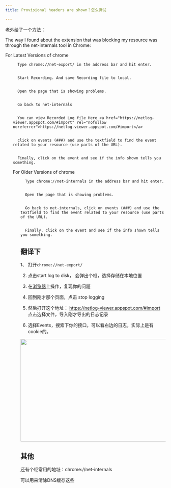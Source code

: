 ```yaml
---
title: Provisional headers are shown？怎么调试

---
```

 老外给了一个方法：
  
 The way I found about the extension that was blocking my resource was through the net-internals tool in Chrome:
  
For Latest Versions of chrome
  
  <ul>
    
      Type chrome://net-export/ in the address bar and hit enter.
    
    
      Start Recording. And save Recording file to local.
    
    
      Open the page that is showing problems.
    
    
      Go back to net-internals
    
    
      You can view Recorded Log file Here <a href="https://netlog-viewer.appspot.com/#import" rel="nofollow noreferrer">https://netlog-viewer.appspot.com/#import</a>
    
    
      click on events (###) and use the textfield to find the event related to your resource (use parts of the URL).
    
    
      Finally, click on the event and see if the info shown tells you something.
    
  
For Older Versions of chrome
  
  <ul>
    
      Type chrome://net-internals in the address bar and hit enter.
    
    
      Open the page that is showing problems.
    
    
      Go back to net-internals, click on events (###) and use the textfield to find the event related to your resource (use parts of the URL).
    
    
      Finally, click on the event and see if the info shown tells you something.
    
</div>

## 翻译下

1、 打开`chrome://net-export/`

2. 点击start log to disk， 会弹出个框，选择存储在本地位置

3. 在[浏览器](https://www.w3cdoc.com)上操作，复现你的问题

4. 回到刚才那个页面，点击 stop logging

5. 然后打开这个地址： <a href="https://netlog-viewer.appspot.com/#import" rel="nofollow noreferrer">https://netlog-viewer.appspot.com/#import</a> 点击选择文件，导入刚才导出的日志记录

6. 选择Events，搜索下你的接口，可以看右边的日志，实际上是有cookie的。


  <img loading="lazy" class="alignnone wp-image-4928 shadow" src="https://haomou.oss-cn-beijing.aliyuncs.com/upload/2019/08/img_5d4cef33669d9.png" data-src="https://haomou.oss-cn-beijing.aliyuncs.com/upload/2019/08/img_5d4cef33669d9.png?x-oss-process=image/format,webp" alt="" width="630" height="322" srcset="https://haomou.oss-cn-beijing.aliyuncs.com/upload/2019/08/img_5d4cef33669d9.png?x-oss-process=image/format,webp 2418w, https://haomou.oss-cn-beijing.aliyuncs.com/upload/2019/08/img_5d4cef33669d9.png?x-oss-process=image/quality,q_50/resize,m_fill,w_300,h_153/format,webp 300w, https://haomou.oss-cn-beijing.aliyuncs.com/upload/2019/08/img_5d4cef33669d9.png?x-oss-process=image/quality,q_50/resize,m_fill,w_768,h_393/format,webp 768w, https://haomou.oss-cn-beijing.aliyuncs.com/upload/2019/08/img_5d4cef33669d9.png?x-oss-process=image/quality,q_50/resize,m_fill,w_800,h_409/format,webp 800w" sizes="(max-width: 630px) 100vw, 630px" />

## 其他

还有个经常用的地址：chrome://net-internals

可以用来清除DNS缓存这些
